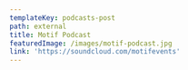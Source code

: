 ```yaml
---
templateKey: podcasts-post
path: external
title: Motif Podcast
featuredImage: /images/motif-podcast.jpg
link: 'https://soundcloud.com/motifevents'
---
```


